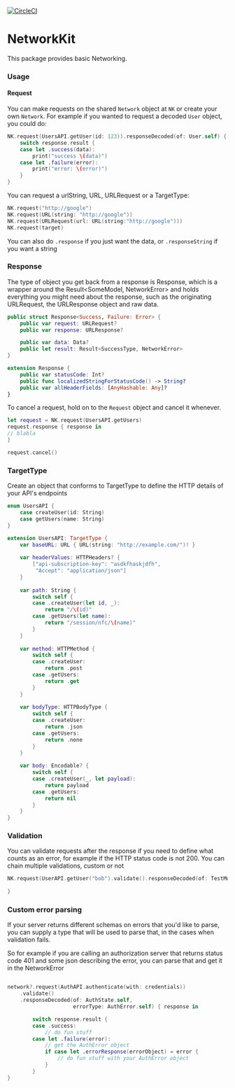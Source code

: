 [![CircleCI](https://circleci.com/gh/shortcut/NetworkKit.svg?style=svg)](https://circleci.com/gh/shortcut/NetworkKit)

# NetworkKit

This package provides basic Networking.

### Usage

#### Request

You can make requests on the shared `Network` object at `NK` or create your own `Network`. For example if you wanted to request a decoded `User` object, you could do:

```swift
NK.request(UsersAPI.getUser(id: 123)).responseDecoded(of: User.self) { response in
    switch response.result {
    case let .success(data):
        print("success \(data)")
    case let .failure(error):
        print("error: \(error)")
    }
}
```
You can request a urlString, URL, URLRequest or a TargetType:

```swift
NK.request("http://google")
NK.request(URL(string: "http://google"))
NK.request(URLRequest(url: URL(string:"http://google")))
NK.request(target)
```

You can also do `.response` if you just want the data, or `.responseString` if you want a string

### Response

The type of object you get back from a response is Response<SomeModel>, which is a wrapper around the Result<SomeModel, NetworkError> and holds everything you might need about the response, such as the originating URLRequest, the URLResponse object and raw data.

```swift
public struct Response<Success, Failure: Error> {
    public var request: URLRequest?
    public var response: URLResponse?

    public var data: Data?
    public let result: Result<SuccessType, NetworkError>
}

extension Response {
    public var statusCode: Int?
    public func localizedStringForStatusCode() -> String? 
    public var allHeaderFields: [AnyHashable: Any]? 
}
```

To cancel a request, hold on to the `Request` object and cancel it whenever.

```swift
let request = NK.request(UsersAPI.getUsers)
request.response { response in 
// blabla
}

request.cancel()
```

### TargetType

Create an object that conforms to TargetType to define the HTTP details of your API's endpoints 

```swift
enum UsersAPI {
    case createUser(id: String)
    case getUsers(name: String)
}

extension UsersAPI: TargetType {
    var baseURL: URL { URL(string: "http://example.com/")! }
    
    var headerValues: HTTPHeaders? {
        ["api-subscription-key": "asdkfhaskjdfh",
         "Accept": "application/json"]
    }
    
    var path: String {
        switch self {
        case .createUser(let id, _):
            return "/\(id)"
        case .getUsers(let name):
            return "/session/nfc/\(name)"
        }
    }
    
    var method: HTTPMethod {
        switch self {
        case .createUser:
            return .post
        case .getUsers:
            return .get
        }
    }
    
    var bodyType: HTTPBodyType {
        switch self {
        case .createUser:
            return .json
        case .getUsers:
            return .none
        }
    }
    
    var body: Encodable? {
        switch self {
        case .createUser(_, let payload):
            return payload
        case .getUsers:
            return nil
        }
    }
}

```

### Validation

You can validate requests after the response if you need to define what counts as an error, for example if the HTTP status code is not 200. You can chain multiple validations, custom or not 


```swift
NK.request(UserAPI.getUser("bob").validate().responseDecoded(of: TestModel.self) { response in
    
}

```

### Custom error parsing

If your server returns different schemas on errors that you'd like to parse, you can supply a type that will be used to parse that, in the cases when validation fails.

So for example if you are calling an authorization server that returns status code 401 and some json describing the error, you can parse that and get it in the NetworkError

```swift

network?.request(AuthAPI.authenticate(with: credentials))
    .validate()
    .responseDecoded(of: AuthState.self,
                     errorType: AuthError.self) { response in

        switch response.result {
        case .success:
            // do fun stuff
        case let .failure(error):
            // get the AuthError object
            if case let .errorResponse(errorObject) = error {
                // do fun stuff with your AuthError object
            }
        }
}

```

